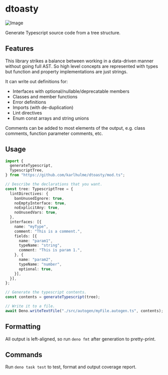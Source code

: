 # dtoasty

![Image](https://img.shields.io/badge/coverage-100%25-green)

Generate Typescript source code from a tree structure.

## Features

This library strikes a balance between working in a data-driven manner without
going full AST. So high level concepts are represented with types but function
and property implementations are just strings.

It can write out definitions for:

- Interfaces with optional/nullable/deprecatable members
- Classes and member functions
- Error definitions
- Imports (with de-duplication)
- Lint directives
- Enum const arrays and string unions

Comments can be added to most elements of the output, e.g. class comments,
function parameter comments, etc.

## Usage

```typescript
import {
  generateTypescript,
  TypescriptTree,
} from "https://github.com/karlhulme/dtoasty/mod.ts";

// Describe the declarations that you want.
const tree: TypescriptTree = {
  lintDirectives: {
    banUnusedIgnore: true,
    noEmptyInterface: true,
    noExplicitAny: true,
    noUnusedVars: true,
  },
  interfaces: [{
    name: "myType",
    comment: "This is a comment.",
    fields: [{
      name: "param1",
      typeName: "string",
      comment: "This is param 1.",
    }, {
      name: "param2",
      typeName: "number",
      optional: true,
    }],
  }],
};

// Generate the typescript contents.
const contents = generateTypescript(tree);

// Write it to a file.
await Deno.writeTextFile("./src/autogen/myFile.autogen.ts", contents);
```

## Formatting

All output is left-aligned, so run `deno fmt` after generation to pretty-print.

## Commands

Run `deno task test` to test, format and output coverage report.
